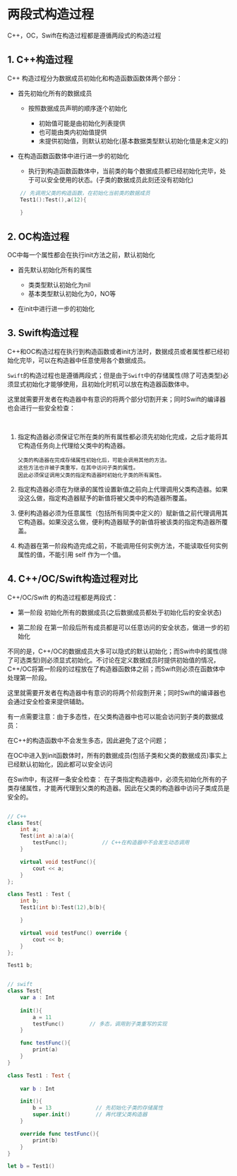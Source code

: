 # 两段式构造过程

C++，OC，Swift在构造过程都是遵循两段式的构造过程

## 1. C++构造过程

C++ 构造过程分为数据成员初始化和构造函数函数体两个部分：

- 首先初始化所有的数据成员

    - 按照数据成员声明的顺序逐个初始化
         
         - 初始值可能是由初始化列表提供
         - 也可能由类内初始值提供
         - 未提供初始值，则默认初始化(基本数据类型默认初始化值是未定义的)


- 在构造函数函数体中进行进一步的初始化

    - 执行到构造函数函数体中，当前类的每个数据成员都已经初始化完毕，处于可以安全使用的状态。(子类的数据成员此刻还没有初始化)

```c++ 
    // 先调用父类的构造函数，在初始化当前类的数据成员 
    Test1():Test(),a(12){
        
    }

```

## 2. OC构造过程

OC中每一个属性都会在执行init方法之前，默认初始化

- 首先默认初始化所有的属性
   
    - 类类型默认初始化为nil
    - 基本类型默认初始化为0，NO等

- 在init中进行进一步的初始化


## 3. Swift构造过程

C++和OC构造过程在执行到构造函数或者init方法时，数据成员或者属性都已经初始化完毕，可以在构造器中任意使用各个数据成员。


`Swift`的构造过程也是遵循两段式；但是由于`Swift`中的存储属性(除了可选类型)必须显式初始化才能够使用，且初始化时机可以放在构造器函数体中。

这里就需要开发者在构造器中有意识的将两个部分切割开来；同时Swift的编译器也会进行一些安全检查：

    
1. 指定构造器必须保证它所在类的所有属性都必须先初始化完成，之后才能将其它构造任务向上代理给父类中的构造器。

       父类的构造器在完成存储属性初始化后，可能会调用其他的方法。
       这些方法也许被子类重写，在其中访问子类的属性。
       因此必须保证调用父类的指定构造器时初始化子类的所有属性。

2. 指定构造器必须在为继承的属性设置新值之前向上代理调用父类构造器。如果没这么做，指定构造器赋予的新值将被父类中的构造器所覆盖。

3. 便利构造器必须为任意属性（包括所有同类中定义的）赋新值之前代理调用其它构造器。如果没这么做，便利构造器赋予的新值将被该类的指定构造器所覆盖。

4. 构造器在第一阶段构造完成之前，不能调用任何实例方法，不能读取任何实例属性的值，不能引用 self 作为一个值。


## 4. C++/OC/Swift构造过程对比

C++/OC/Swift 的构造过程都是两段式：

- 第一阶段 初始化所有的数据成员(之后数据成员都处于初始化后的安全状态)

- 第二阶段 在第一阶段后所有成员都是可以任意访问的安全状态，做进一步的初始化

不同的是，C++/OC的数据成员大多可以隐式的默认初始化；而Swift中的属性(除了可选类型)则必须显式初始化。不讨论在定义数据成员时提供初始值的情况，C++/OC将第一阶段的过程放在了构造器函数体之前；而Swift则必须在函数体中处理第一阶段。

这里就需要开发者在构造器中有意识的将两个阶段割开来；同时Swift的编译器也会通过安全检查来提供辅助。

有一点需要注意：由于多态性，在父类构造器中也可以能会访问到子类的数据成员：

在C++的构造函数中不会发生多态，因此避免了这个问题；

在OC中进入到init函数体时，所有的数据成员(包括子类和父类的数据成员)事实上已经默认初始化，因此都可以安全访问

在Swift中，有这样一条安全检查： 在子类指定构造器中，必须先初始化所有的子类存储属性，才能再代理到父类的构造器。因此在父类的构造器中访问子类成员是安全的。


```C++

// C++
class Test{
    int a;
    Test(int a):a(a){
        testFunc();           // C++在构造器中不会发生动态调用
    }

    virtual void testFunc(){
        cout << a;
    }
};

class Test1 : Test {
    int b;
    Test1(int b):Test(12),b(b){

    }

    virtual void testFunc() override {
        cout << b;
    }
};

Test1 b;


```

```swift

// swift
class Test{
    var a : Int
    
    init(){
        a = 11
        testFunc()        // 多态，调用到子类重写的实现
    }

    func testFunc(){
        print(a)
    }
}

class Test1 : Test {
    
    var b : Int

    init(){
        b = 13              // 先初始化子类的存储属性
        super.init()        // 再代理父类构造器
    }

    override func testFunc(){
        print(b)
    }
}

let b = Test1()


```














